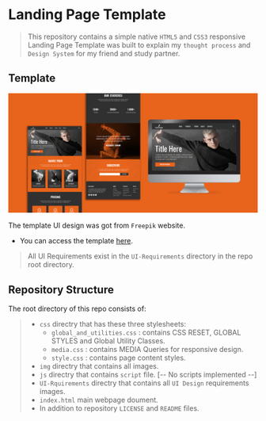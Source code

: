 # Landing Page Template
> This repository contains a simple native `HTML5` and `CSS3` responsive Landing Page Template was built to explain my `thought process` and `Design System` for my friend and study partner.

## Template
<p align="center">
  <img src="UI-Requirements/template.jpg">
</p>

The template UI design was got from `Freepik` website.
- You can access the template [here](https://www.freepik.com/free-psd/various-web-printable-templates-with-screen_6990247.htm#query=website%20templates&position=5&from_view=keyword&track=ais&uuid=4f33d966-d0bf-4b2e-8ddf-f1c19ee8b963).
> All UI Requirements exist in the `UI-Requirements` directory in the repo root directory. 

## Repository Structure
The root directory of this repo consists of:
> - `css` directry that has these three stylesheets:
>   - `global_and_utilities.css` : contains CSS RESET, GLOBAL STYLES and Global Utility Classes.
>   - `media.css` : contains MEDIA Queries for responsive design.
>   - `style.css` : contains page content styles.
> - `img` directry that contains all images.
> - `js` directry that contains `script` file. [-- No scripts implemented --]
> - `UI-Rquirements` directry that contains all `UI Design` requirements images.
> - `index.html` main webpage doument.
> - In addition to repository `LICENSE` and `README` files.






